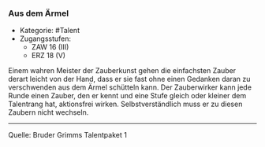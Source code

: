 ### Aus dem Ärmel

- Kategorie: #Talent
- Zugangsstufen:
  - ZAW 16 (III)
  - ERZ 18 (V)

Einem wahren Meister der Zauberkunst gehen die einfachsten Zauber derart leicht von der Hand, dass er sie fast ohne einen Gedanken daran zu verschwenden aus dem Ärmel schütteln kann. Der Zauberwirker kann jede Runde einen Zauber, den er kennt und eine Stufe gleich oder kleiner dem Talentrang hat, aktionsfrei wirken. Selbstverständlich muss er zu diesen Zaubern nicht wechseln.

---

Quelle: Bruder Grimms Talentpaket 1
